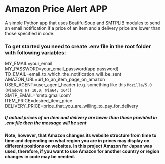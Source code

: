 # Amazon Price Alert APP
A simple Python app that uses BeatifulSoup and SMTPLIB modules to send an email notification if a price of an item and a delivery price are lower than those specified in code.

### To get started you need to create .env file in the root folder with following variables:
MY_EMAIL=your_email <br>
MY_PASSWORD=your_email_password(app password) <br>
TO_EMAIL=email_to_which_the_notification_will_be_sent <br>
AMAZON_URL=url_to_an_item_page_on_amazon<br>
USER_AGENT=user_agent_header (e.g. something like this `Mozilla/5.0 (Windows NT 10.0; Win64; x64)`)<br>
SMTP_EMAIL='smtp.gmail.com'<br>
ITEM_PRICE=desired_item_price <br>
DELIVERY_PRICE=price_that_you_are_willing_to_pay_for_delivery <br>
##### If actual prices of an item and delivery are lower than those provided in .env file then the message will be sent

#### Note, however, that Amazon changes its website structure from time to time and depending on what region you are in prices may display on different positions on websites. In this project Amazon for Japan was used, therefore, if you want to use Amazon for another country or region changes in code may be needed. 
